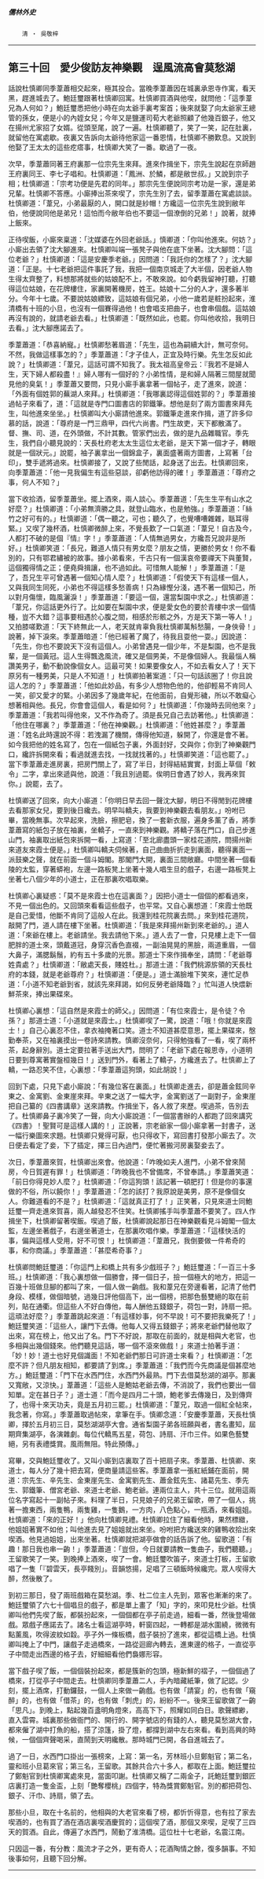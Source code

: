 

##### 儒林外史
　　`清 ‧ 吳敬梓`

* * *

## 第三十回　愛少俊訪友神樂觀　逞風流高會莫愁湖

話說杜慎卿同季葦蕭相交起來，極其投合。當晚季葦蕭因在城裏承恩寺作寓，看天黑，趕進城去了。鮑廷璽跟著杜慎卿回寓。杜慎卿買酒與他喫，就問他：「這季葦兄為人何如？」鮑廷璽悉把他小時在向太爺手裏考案首；後來就娶了向太爺家王總管的孫女，便是小的內姪女兒；今年又是鹽運司荀大老爺照顧了他幾百銀子，他又在揚州尤家招了女婿。從頭至尾，說了一遍。杜慎卿聽了，笑了一笑，記在肚裏，就留他在寓處歇。夜裏又告訴向太爺待他家這一番恩情，杜慎卿不勝歎息。又說到他娶了王太太的這些疙瘩事，杜慎卿大笑了一番。歇過了一夜。

次早，季葦蕭同著王府裏那一位宗先生來拜。進來作揖坐下，宗先生說起在京師趙王府裏同王、李七子唱和。杜慎卿道：「鳳洲、於鱗，都是敝世叔。」又說到宗子相；杜慎卿道：「宗考功便是先君的同年。」那宗先生便說同宗考功是一家，還是弟兄輩。杜慎卿不答應。小廝捧出茶來喫了，宗先生別了去，留季葦蕭在寓處談談。杜慎卿道：「葦兄，小弟最厭的人，開口就是紗帽！方纔這一位宗先生說到敝年伯，他便說同他是弟兄！這怕而今敝年伯也不要這一個潦倒的兄弟！」說著，就捧上飯來。

正待喫飯，小廝來稟道：「沈媒婆在外回老爺話。」慎卿道：「你叫他進來。何妨？」小廝出去領了沈大腳進來。杜慎卿叫端一張凳子與他在底下坐著。沈大腳問：「這位老爺？」杜慎卿道：「這是安慶季老爺。」因問道：「我託你的怎樣了？」沈大腳道：「正是。十七老爺把這件事託了我，我把一個南京城走了大半個，因老爺人物生得太齊整了，料想那將就些的姑娘配不上，不敢來說。如今虧我留神打聽，打聽得這位姑娘，在花牌樓住，家裏開著機房，姓王。姑娘十二分的人才，還多著半分。今年十七歲。不要說姑娘縹致，這姑娘有個兄弟，小他一歲若是粧扮起來，淮清橋有十班的小旦，也沒有一個賽得過他！也會唱支把曲子，也會串個戲。這姑娘再沒有說的，就請老爺去看。」杜慎卿道：「既然如此，也罷。你叫他收拾，我明日去看。」沈大腳應諾去了。

季葦蕭道：「恭喜納寵。」杜慎卿愁著眉道：「先生，這也為嗣續大計，無可奈何。不然，我做這樣事怎的？」季葦蕭道：「才子佳人，正宜及時行樂。先生怎反如此說？」杜慎卿道：「葦兄，這話可謂不知我了。我太祖高皇帝云：『我若不是婦人生，天下婦人都殺盡！』婦人哪有一個好的？小弟性情，是和婦人隔著三間屋就聞見他的臭氣！」季葦蕭又要問，只見小廝手裏拿著一個帖子，走了進來，說道：「外面有個姓郭的蕪湖人來拜。」杜慎卿道：「我哪裏認得這個姓郭的？」季葦蕭接過帖子來看了，道：「這就是寺門口圖書店的郭鐵筆。想他是刻了兩方圖書來拜先生，叫他進來坐坐。」杜慎卿叫大小廝請他進來。郭鐵筆走進來作揖，道了許多仰慕的話，說道：「尊府是一門三鼎甲，四代六尚書。門生故吏，天下都散滿了。督、撫、司、道，在外頭做，不計其數。管家們出去，做的是九品雜職官。季先生，我們自小聽見說的：天長杜府老太太生這位太老爺，是天下第一個才子，轉眼就是一個狀元。」說罷，袖子裏拿出一個錦盒子，裏面盛著兩方圖書，上寫著「台印」，雙手遞將過來。杜慎卿接了，又說了些閒話，起身送了出去。杜慎卿回來，向季葦蕭道：「他一見我偏生有這些惡談，卻虧他訪得的確！」季葦蕭道：「尊府之事，何人不知？」

當下收拾酒，留季葦蕭坐。擺上酒來，兩人談心。季葦蕭道：「先生生平有山水之好麼？」杜慎卿道：「小弟無濟勝之具，就登山臨水，也是勉強。」季葦蕭道：「絲竹之好可有的。」杜慎卿道：「偶一聽之，可也；聽久了，也覺嘈嘈雜雜，聒耳得緊。」又喫了幾杯酒，杜慎卿微醉上來，不覺長歎了一口氣道：「葦兄！自古及今，人都打不破的是個『情』字！」季葦蕭道：「人情無過男女，方纔吾兄說非是所好。」杜慎卿笑道：「長兄，難道人情只有男女麼？朋友之情，更勝於男女！你不看別的，只有鄂君繡被的故事。據小弟看來，千古只有一個漢哀帝要禪天下與董賢，這個獨得情之正；便堯舜揖讓，也不過如此。可惜無人能解！」季葦蕭道：「是了，吾兄生平可曾遇著一個知心情人麼？」杜慎卿道：「假使天下有這樣一個人，又與我同生同死，小弟也不得這樣多愁善病！只為緣慳分淺，遇不著一個知己，所以對月傷懷，臨風灑淚！」季葦蕭道：「要這一個，還當梨園中求之。」杜慎卿道：「葦兄，你這話更外行了。比如要在梨園中求，便是愛女色的要於青樓中求一個情種，豈不大錯？這事要相遇於心腹之間，相感於形骸之外，方是天下第一等人！」又拍膝嗟歎道：「天下終無此一人，老天就肯辜負我杜慎卿萬斛愁腸，一身俠骨！」說著，掉下淚來。季葦蕭暗道：「他已經著了魔了，待我且耍他一耍。」因說道：「先生，你也不要說天下沒有這個人。小弟曾遇見一個少年，不是梨園，也不是我輩，是一個黃冠。這人生得飄逸風流，確又是個男美，不是像個婦人。我最惱人稱讚美男子，動不動說像個女人。這最可笑！如果要像女人，不如去看女人了！天下原另有一種男美，只是人不知道！」杜慎卿拍著案道：「只一句話該圈了！你且說這人怎的？」季葦蕭道：「他如此妙品，有多少人想物色他的，他卻輕易不肯同人一笑，卻又愛才的緊。小弟因多了幾歲年紀，在他面前，自覺形穢，所以不敢癡心想著相與他。長兄，你會會這個人，看是如何？」杜慎卿道：「你幾時去同他來？」季葦蕭道：「我若叫得他來，又不作為奇了。須是長兄自己去訪著他。」杜慎卿道：「他住在哪裏？」季葦蕭道：「他在神樂觀。」杜慎卿道：「他姓甚麼？」季葦蕭道：「姓名此時還說不得：若洩漏了機關，傳得他知道，躲開了，你還是會不著。如今我把他的姓名寫了，包在一個紙包子裏，外面封好，交與你；你到了神樂觀門口，纔許拆開來看；看過就進去找，一找就找著的。」杜慎卿笑道：「這也罷了。」當下季葦蕭走進房裏，把房門關上了，寫了半日，封得結結實實，封面上草個「敕令」二字，拿出來遞與他，說道：「我且別過罷。俟明日會遇了妙人，我再來賀你。」說罷，去了。

杜慎卿送了回來，向大小廝道：「你明日早去回一聲沈大腳，明日不得閒到花牌樓去看那家女兒，要到後日纔去。明早叫轎夫，我要到神樂觀去看朋友。」吩咐已畢，當晚無事。次早起來，洗臉，擦肥皂，換了一套新衣服，遍身多薰了香，將季葦蕭寫的紙包子放在袖裏，坐轎子，一直來到神樂觀。將轎子落在門口，自己步進山門，袖裏取出紙包來拆開一看，上寫道：「至北廊盡頭一家桂花道院，問揚州新來道友來霞士便是。」杜慎卿叫轎夫伺候著，自己曲曲折折走到裏面，聽得裏面一派鼓樂之聲，就在前面一個斗姆閣。那閣門大開，裏面三間敞廳。中間坐著一個看陵的太監，穿著蟒袍，左邊一路板凳上坐著十幾人唱生旦的戲子，右邊一路板凳上坐著七八個少年的小道士，正在那裏吹唱取樂。

杜慎卿心裏疑惑：「莫不是來霞士也在這裏面？」因把小道士一個個的都看過來，不見一個出色的。又回頭來看看這些戲子，也平常。又自心裏想道：「來霞士他既是自己愛惜，他斷不肯同了這般人在此。我還到桂花院裏去問。」來到桂花道院，敲開了門，道人請在樓下坐著。杜慎卿道：「我是來拜揚州新到來老爺的。」道人道：「來爺在樓上。老爺請坐。我去請他下來。」道人去了一會，只見樓上走下一個肥胖的道士來，頭戴道冠，身穿沉香色直裰，一副油晃晃的黑臉，兩道重眉，一個大鼻子，滿腮鬍鬚，約有五十多歲的光景。那道士下來作揖奉坐，請問：「老爺尊姓貴處？」杜慎卿道：「敝處天長，賤姓杜。」那道士道：「我們桃源旂領的天長杜府的本錢，就是老爺尊府？」杜慎卿道：「便是。」道士滿臉堆下笑來，連忙足恭道：「小道不知老爺到省，就該先來拜謁，如何反勞老爺降臨？」忙叫道人快煨新鮮茶來，捧出果碟來。

杜慎卿心裏想：「這自然是來霞士的師父。」因問道：「有位來霞士，是令徒？令孫？」那道士道：「小道就是來霞士。」杜慎卿喫了一驚，說道：「哦！你就是來霞士！」自己心裏忍不住，拿衣袖掩著口笑。道士不知道甚麼意思，擺上果碟來，慇勤奉茶，又在袖裏摸出一卷詩來請教。慎卿沒奈何，只得勉強看了一看，喫了兩杯茶，起身辭別。道士定要拉著手送出大門，問明了：「老爺下處在報恩寺，小道明日要到尊寓著實盤桓幾日！」送到門外，看著上了轎子，方纔進去了。杜慎卿上了轎，一路忍笑不住，心裏想：「季葦蕭這狗頭，如此胡說！」

回到下處，只見下處小廝說：「有幾位客在裏面。」杜慎卿走進去，卻是蕭金鉉同辛東之、金寓劉、金東崖來拜。辛東之送了一幅大字，金寓劉送了一副對子，金東崖把自己纂的《四書講章》送來請教。作揖坐下，各人敘了來歷。喫過茶，告別去了。杜慎卿鼻子裏冷笑了一聲，向大小廝說道：「一個當書辦的人都跑了回來講究《四書》！聖賢可是這樣人講的！」正說著，宗老爺家一個小廝拿著一封書子，送一幅行樂圖來求題。杜慎卿只覺得可厭，也只得收下，寫回書打發那小廝去了。次日便去看定了妾，下了插定，擇三日內過門，便忙著搬河房裏娶妾去了。

次日，季葦蕭來賀，杜慎卿出來會。他說道：「咋晚如夫人進門，小弟不曾來鬧房，今日賀遲有罪！」杜慎卿道：「昨晚我也不曾備席，不曾奉請。」季葦蕭笑道：「前日你得見妙人麼？」杜慎卿道：「你這狗頭！該記著一頓肥打！但是你的事還做的不俗，所以饒你！」季葦蕭道：「怎的該打？我原說是美男，原不是像個女人。你難道看的不是？」杜慎卿道：「這就真正打了！」正笑著，只見來道士同鮑廷璽一齊走進來賀喜，兩人越發忍不住笑。杜慎卿搖手叫季葦蕭不要笑了。四人作揖坐下，杜慎卿留著喫飯。喫過了飯，杜慎卿說起那日在神樂觀看見斗姆閣一個太監，左邊坐著戲子，右邊坐著道士，在那裏吹唱作樂。季葦蕭道：「這樣快活的事，偏與這樣人受用，好不可恨！」杜慎卿道：「葦蕭兄，我倒要做一件希奇的事，和你商議。」季葦蕭道：「甚麼希奇事？」

杜慎卿問鮑廷璽道：「你這門上和橋上共有多少戲班子？」鮑廷璽道：「一百三十多班。」杜慎卿道：「我心裏想做一個勝會，擇一個日子，撿一個極大的地方，把這一百幾十班做旦腳的都叫了來，一個人做一齣戲。我和葦兄在旁邊看著，記清了他們身段、模樣，做個暗號，過幾日評他個高下，出一個榜，把那色藝雙絕的取在前列，貼在通衢。但這些人不好白傳他，每人酬他五錢銀子，荷包一對，詩扇一把。這頑法好麼？」季葦蕭跳起來道：「有這樣妙事，何不早說！可不要把我樂死了！」鮑廷璽笑道：「這些人，讓門下去傳。他每人又得五錢銀子；將來老爺們替他取了出來，寫在榜上，他又出了名。門下不好說，那取在前面的，就是相與大老官，也多相與出幾個錢來。他們聽見這話，哪一個不滾來做戲！」來道士拍著手道：「妙！妙！道士也好見個識面！不知老爺們那日可許道士來看？」杜慎卿道：「怎麼不許？但凡朋友相知，都要請了到席。」季葦蕭道：「我們而今先商議是個甚麼地方。」鮑廷璽道：「門下在水西門住，水西門外最熟。門下去借莫愁湖的湖亭。那裏又寬敞，又涼快。」葦蕭道：「這些人是鮑姑老爺去傳，不消說了，我們也要出一個知單。定在甚日子？」道士道：「而今是四月二十頭，鮑老爹去傳幾日，及到傳齊了，也得十來天功夫，竟是五月初三罷。」杜慎卿道：「葦兄，取過一個紅全帖來，我念著，你寫。」季葦蕭取過帖來，拿筆在手。慎卿念道：「安慶季葦蕭，天長杜慎卿，擇於五月初三日，莫愁湖湖亭大會。通省梨園子弟各班願與者，書名畫知，屆期齊集湖亭，各演雜劇。每位代轎馬五星，荷包、詩扇、汗巾三件。如果色藝雙絕，另有表禮獎賞。風雨無阻。特此預傳。」

寫畢，交與鮑廷璽收了。又叫小廝到店裏取了百十把扇子來。季葦蕭、杜慎卿、來道士，每人分了幾十把去寫，便商量請這些客。季葦蕭拿一張紅紙鋪在面前，開道：宗先生、辛先生、金東崖先生、金寓劉先生、蕭金鉉先生、諸葛先生、季先生、郭鐵筆、僧宮老爺、來道士老爺、鮑老爺。連兩位主人，共十三位。就用這兩位名字寫起十一副帖子來。料理了半日，只見娘子的兄弟王留歌，帶了一個人，挑著一擔東西，兩隻鴨，兩隻雞，一隻鵝，一方肉，八色點心，一瓶酒，來看姐姐。杜慎卿道：「來的正好！」他向杜慎卿見禮。杜慎卿拉住了細看他時，果然標緻，他姐姐著實不如他；叫他進去見了姐姐就出來坐。吩咐把方纔送來的雞鴨收拾出來喫酒。他見過姐姐，出來坐著。杜慎卿就把湖亭做會的話告訴了他。留歌道：「有趣！那日我也串一齣！」季葦蕭道：「豈但，今日就要請教一隻曲子，我們聽聽。」王留歌笑了一笑。到晚捧上酒來，喫了一會。鮑廷璽吹笛子，來道士打板，王留歌唱了一隻「『碧雲天，長亭餞別」。音韻悠揚，足唱了三頓飯時候纔完。眾人喫得大醉，然後散了。

到初三那日，發了兩班戲箱在莫愁湖。季、杜二位主人先到，眾客也漸漸的來了。鮑廷璽領了六七十個唱旦的戲子，都是單上畫了「知」字的，來叩見杜少爺。杜慎卿叫他們先喫了飯，都裝扮起來，一個個都在亭子前走過，細看一番，然後登場做戲。眾戲子應諾去了。諸名士看這湖亭時，軒窗四起，一轉都是湖水圍繞，微微有點薰風，吹得波紋如縠。亭子外一條板橋，戲子裝扮了進來，都從這橋上過。杜慎卿叫掩上了中門，讓戲子走過橋來，一路從迴廊內轉去，進東邊的格子，一直從亭子中間走出西邊的格子去，好細細看他們裊娜形容。

當下戲子喫了飯，一個個裝扮起來，都是簇新的包頭，極新鮮的褶子，一個個過了橋來，打從亭子中間走去。杜慎卿同季葦蕭二人，手內暗藏紙筆，做了記認。少刻，擺上酒席，打動鑼鼓，一個人上來做一齣戲。也有做「請宴」的，也有做「窺醉」的，也有做「借茶」的，也有做「刺虎」的，紛紛不一。後來王留歌做了一齣「思凡」。到晚上，點起幾百盞明角燈來，高高下下，照耀如同白日。歌聲縹緲，直入雲霄。城裏那些做衙門的、開行的、開字號店的有錢的人，聽見莫愁湖大會，都來僱了湖中打魚的船，搭了涼篷，掛了燈，都撐到湖中左右來看。看到高興的時候，一個個齊聲喝采，直鬧到天明纔散。那時城門已開，各自進城去了。

過了一日，水西門口掛出一張榜來，上寫：第一名，芳林班小旦鄭魁官；第二名，靈和班小旦葛來官；第三名，王留歌。其餘共合六十多人，都取在上面。鮑廷璽拉了鄭魁官到杜慎卿寓處來見，當面叩謝。杜慎卿又稱了二兩金子，託鮑廷璽到銀匠店裏打造一隻金盃，上刻「艷奪櫻桃」四個字，特為獎賞鄭魁官。別的都把荷包、銀子、汗巾、詩扇，領了去。

那些小旦，取在十名前的，他相與的大老官來看了榜，都忻忻得意，也有拉了家去喫酒的，也有買了酒在酒店裏喫酒慶賀的；這個喫了酒，那個又來喫，足喫了三四天的賀酒。自此，傳遍了水西門，鬧動了淮清橋。這位杜十七老爺，名震江南。

只因這一番，有分教：風流才子之外，更有奇人；花酒陶情之餘，復多韻事。不知後事如何，且聽下回分解。

* * *

